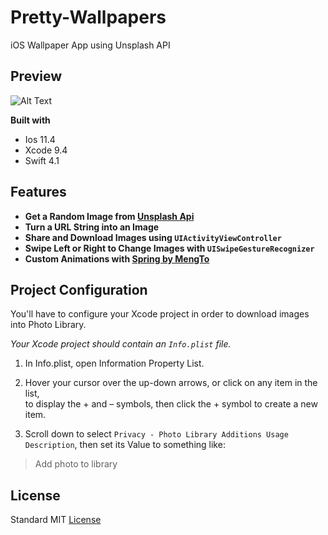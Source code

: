 # Pretty-Wallpapers
iOS Wallpaper App using Unsplash API

## Preview
![Alt Text](https://media.giphy.com/media/2wh2BAO7mztG2I4Rpk/giphy.gif)

**Built with**
- Ios 11.4
- Xcode 9.4 
- Swift 4.1

## Features
- **Get a Random Image from [Unsplash Api](https://source.unsplash.com/)**
- **Turn a URL String into an Image**
- **Share and Download Images using ```UIActivityViewController```**
- **Swipe Left or Right to Change Images with ```UISwipeGestureRecognizer```**
- **Custom Animations with [Spring by MengTo](https://github.com/MengTo/Spring)**

## Project Configuration
You'll have to configure your Xcode project in order to download images into Photo Library.

_Your Xcode project should contain an ```Info.plist``` file._

1. In Info.plist, open Information Property List. 

2. Hover your cursor over the up-down arrows, or click on any item in the list,   
to display the + and – symbols, then click the + symbol to create a new item. 

3. Scroll down to select ```Privacy - Photo Library Additions Usage Description```, then set its Value to something like: 
> Add photo to library

## License
Standard MIT [License](https://github.com/johnnyperdomo/Pretty-Wallpapers/blob/master/LICENSE)
